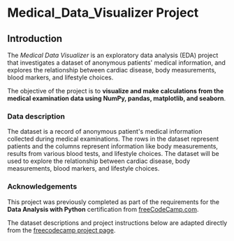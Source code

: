 # Medical_Data_Visualizer Project

## Introduction

The *Medical Data Visualizer* is an exploratory data analysis (EDA) project that investigates a dataset of anonymous patients' medical information, and explores the relationship between cardiac disease, body measurements, blood markers, and lifestyle choices.

The objective of the project is to **visualize and make calculations from the medical examination data using NumPy, pandas, matplotlib, and seaborn**.

### Data description
The dataset is a record of anonymous patient's medical information collected during medical examinations. The rows in the dataset represent patients and the columns represent information like body measurements, results from various blood tests, and lifestyle choices. The dataset will be used to explore the relationship between cardiac disease, body measurements, blood markers, and lifestyle choices.

### Acknowledgements
This project was previously completed as part of the requirements for the **Data Analysis with Python** certification from [freeCodeCamp.com](https://www.freecodecamp.org/learn/data-analysis-with-python/).

The dataset descriptions and project instructions below are adapted directly from the [freecodecamp project page](https://www.freecodecamp.org/learn/data-analysis-with-python/data-analysis-with-python-projects/medical-data-visualizer).